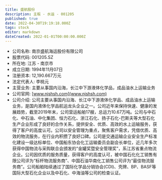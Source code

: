 ```yaml
---
title: 盛航股份
description: 主板 - 水运 - 001205
published: true
date: 2022-04-30T19:19:18.000Z
tags: stock
editor: markdown
dateCreated: 2022-01-01T00:00:00.000Z
---
```


- 公司名称: 南京盛航海运股份有限公司
- 股票代码: 001205.SZ
- 所在地: 江苏 - 南京市
- 成立日期: 1994年11月07日
- 注册资本: 12,190.667万元
- 法定代表人: 李桃元
- 主营业务: 主要从事国内沿海，长江中下游液体化学品，成品油水上运输业务
- 公司官网: [www.njshsh.com](www.njshsh.com)
- 公司介绍: 公司主要从事国内沿海、长江中下游液体化学品、成品油水上运输业务，是国内液体化学品航运龙头企业之一。公司近年来保持快速、健康的发展趋势，截至2019年末，公司营运船舶17艘，总运力10.67万吨。公司与中石化、中石油、中化集团、恒力石化、浙江石化、扬子石化-巴斯夫等大型石化生产企业形成了良好的合作关系，提供安全、优质、高效的水上运输服务，获得了客户的高度认可。公司以安全管理为重点，聚焦客户需求，凭借优质、高效的物流服务，在行业内积攒了良好口碑。公司是交通运输企业安全生产标准化建设一级达标单位、中国船东协会化工运输委员会副会长单位，近几年多次获得中国物流与采购联合会颁发的“金罐奖暨安全管理奖”，系江苏省重点物流企业。公司因优质的服务质量，获得客户的高度认可，被中国石化化工销售有限公司评为“标杆物流服务商”、中国石油华南化工销售公司评为“最佳物流服务商”。公司船舶陆续通过了国际化学品分销协会(CDI)、壳牌、BP、BASF等国际大型石化企业以及中石化、中海油等公司的检查认证。


